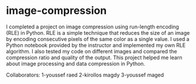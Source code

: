 # image-compression
I completed a project on image compression using run-length encoding (RLE) in Python. RLE is a simple technique that reduces the size of an image by encoding consecutive pixels of the same color as a single value. I used a Python notebook provided by the instructor and implemented my own RLE algorithm. I also tested my code on different images and compared the compression ratio and quality of the output. This project helped me learn about image processing and data compression in Python.

Collaborators: 1-youssef raed 2-kirollos magdy 3-youssef maged
